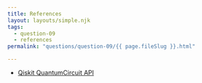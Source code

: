 ```yaml
---
title: References
layout: layouts/simple.njk
tags:
  - question-09
  - references
permalink: "questions/question-09/{{ page.fileSlug }}.html"

---
```



* [Qiskit QuantumCircuit API](https://qiskit.org/documentation/stubs/qiskit.circuit.QuantumCircuit.html?highlight=quantumcircuit#qiskit.circuit.QuantumCircuit)   
